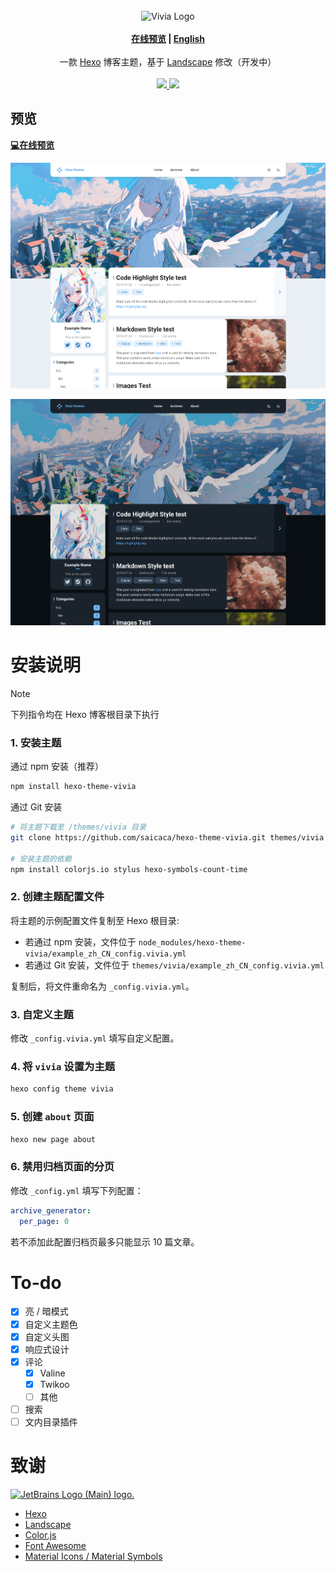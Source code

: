 <br>
<div align="center">
<img alt="Vivia Logo" src="./preview/logo.png" width="280px">
<br>
<br>
<strong>
<a href="https://saicaca.github.io/vivia-preview/">在线预览</a>
|
<a href="https://github.com/saicaca/hexo-theme-vivia/blob/main/README.md">English</a>
</strong>
<br>
<br>
一款 <a href="https://hexo.io/">Hexo</a> 博客主题，基于 <a href="https://github.com/hexojs/hexo-theme-landscape">Landscape</a> 修改（开发中）
<br>
<br>
<a href="https://www.npmjs.com/package/hexo-theme-vivia">
   <img src="https://img.shields.io/npm/v/hexo-theme-vivia"/>
</a>
<a href="https://github.com/saicaca/hexo-theme-vivia/blob/main/LICENSE">
   <img src="https://img.shields.io/github/license/saicaca/hexo-theme-vivia"/>
</a>
</div>

## 预览

**[💻在线预览](https://saicaca.github.io/vivia-preview/)**

![home](preview/home.png)

![home_dark](preview/home-dark.png)

# 安装说明

> [!NOTE]
> 下列指令均在 Hexo 博客根目录下执行

### 1. 安装主题

通过 npm 安装（推荐）

```bash
npm install hexo-theme-vivia
```

通过 Git 安装

```bash
# 将主题下载至 /themes/vivia 目录
git clone https://github.com/saicaca/hexo-theme-vivia.git themes/vivia
  
# 安装主题的依赖
npm install colorjs.io stylus hexo-symbols-count-time
```

### 2. 创建主题配置文件

将主题的示例配置文件复制至 Hexo 根目录:

- 若通过 npm 安装，文件位于 `node_modules/hexo-theme-vivia/example_zh_CN_config.vivia.yml`
- 若通过 Git 安装，文件位于 `themes/vivia/example_zh_CN_config.vivia.yml`

复制后，将文件重命名为 `_config.vivia.yml`。

### 3. 自定义主题

修改 `_config.vivia.yml` 填写自定义配置。

### 4. 将 `vivia` 设置为主题

```bash
hexo config theme vivia
```

### 5. 创建 `about` 页面

```bash
hexo new page about
```

### 6. 禁用归档页面的分页

修改 `_config.yml` 填写下列配置：

```yaml
archive_generator:
  per_page: 0
```

若不添加此配置归档页最多只能显示 10 篇文章。

# To-do

- [x] 亮 / 暗模式
- [x] 自定义主题色
- [x] 自定义头图
- [x] 响应式设计
- [x] 评论
  - [x] Valine
  - [x] Twikoo
  - [ ] 其他
- [ ] 搜索
- [ ] 文内目录插件

# 致谢

<a href="https://jb.gg/OpenSourceSupport">
   <img src="https://resources.jetbrains.com/storage/products/company/brand/logos/jb_beam.png" alt="JetBrains Logo (Main) logo." width="200px" height="200px">
</a>

- [Hexo](https://hexo.io/zh-cn/index.html)
- [Landscape](https://github.com/hexojs/hexo-theme-landscape)
- [Color.js](https://colorjs.io/)
- [Font Awesome](https://github.com/FortAwesome/Font-Awesome)
- [Material Icons / Material Symbols](https://github.com/google/material-design-icons)

